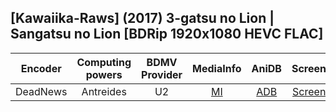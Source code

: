 ## [Kawaiika-Raws] (2017) 3-gatsu no Lion | Sangatsu no Lion [BDRip 1920x1080 HEVC FLAC]

| Encoder  | Computing powers | BDMV Provider | MediaInfo | AniDB |  Screens  |
| :------: | :--------------: | :-----------: | :-------: | :---: | :-------: |
| DeadNews |    Antreides     |      U2       |   [MI]    | [ADB] | [Screens] |

[screens]: https://slow.pics/c/knQ4n7Y4
[adb]: https://anidb.net/anime/12994
[mi]: https://paste.i2pd.xyz/?73206566805626c6#zAVUtcU0Q/XH/0Icrl5VMHy/kUfZnw5JrgSJKPsp70E=
